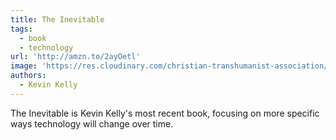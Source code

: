 ```yaml
---
title: The Inevitable
tags:
  - book
  - technology
url: 'http://amzn.to/2ayOetl'
image: 'https://res.cloudinary.com/christian-transhumanist-association/image/upload/v1757363065/books/81gIB6c0oBL._SL1500_.jpg'
authors:
  - Kevin Kelly
---
```

The Inevitable is Kevin Kelly's most recent book, focusing on more specific ways technology will change over time.
